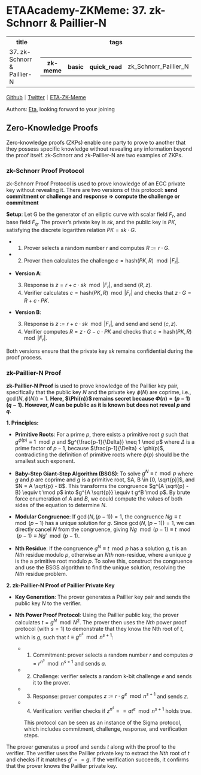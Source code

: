 # ETAAcademy-ZKMeme: 37. zk-Schnorr & Paillier-N

<table>
  <tr>
    <th>title</th>
    <th>tags</th>
  </tr>
  <tr>
    <td>37. zk-Schnorr & Paillier-N</td>
    <td>
      <table>
        <tr>
          <th>zk-meme</th>
          <th>basic</th>
          <th>quick_read</th>
          <td>zk_Schnorr_Paillier_N</td>
        </tr>
      </table>
    </td>
  </tr>
</table>

[Github](https://github.com/ETAAcademy)｜[Twitter](https://twitter.com/ETAAcademy)｜[ETA-ZK-Meme](https://github.com/ETAAcademy/ETAAcademy-ZK-Meme)

Authors: [Eta](https://twitter.com/pwhattie), looking forward to your joining

## Zero-Knowledge Proofs

Zero-knowledge proofs (ZKPs) enable one party to prove to another that they possess specific knowledge without revealing any information beyond the proof itself. zk-Schnorr and zk-Paillier-N are two examples of ZKPs.

### zk-Schnorr Proof Protocol

zk-Schnorr Proof Protocol is used to prove knowledge of an ECC private key without revealing it. There are two versions of this protocol: **send commitment or challenge and response => compute the challenge or commitment**

**Setup**: Let G be the generator of an elliptic curve with scalar field $F_r$, and base field $F_q$. The prover’s private key is $sk$, and the public key is $PK$, satisfying the discrete logarithm relation $PK = sk \cdot G$.
- 1. Prover selects a random number r and computes $R := r \cdot G$.
- 2. Prover then calculates the challenge $c = \text{hash}(PK, R) \mod |F_r|$.

- **Version A**:
  
  3. Response is $z = r + c \cdot sk \mod |F_r|$, and send $(R, z)$.
  4. Verifier calculates $c = \text{hash}(PK, R) \mod |F_r|$ and checks that $z \cdot G = R + c \cdot PK$.

- **Version B**:
  
  3. Response is $z := r + c \cdot sk \mod |F_r|$, and send and send $(c, z)$.
  4. Verifier computes $R = z \cdot G - c \cdot PK$ and checks that $c = \text{hash}(PK, R) \mod |F_r|$.

Both versions ensure that the private key $sk$ remains confidential during the proof process.

### zk-Paillier-N Proof

**zk-Paillier-N Proof**  is used to prove knowledge of the Paillier key pair, specifically that the public key $N$ and the private key $\phi(N)$ are coprime, i.e., $\gcd(N, \phi(N)) = 1$. **Here, $\Phi(n)}$ remains secret because $\Phi(n) = (p - 1)(q - 1)$. However, $N$ can be public as it is known but does not reveal $p$ and $q$.**

**1. Principles:**

- **Primitive Roots**: For a prime $p$, there exists a primitive root $g$ such that $g^{\phi(p)} \equiv 1 \mod p$ and $g^{\frac{p-1}{\Delta}} \neq 1 \mod p$ where $\Delta$ is a prime factor of $p-1$, because $\frac{p-1}{\Delta} < \phi(p)$, contradicting the definition of primitive roots where 
$\phi(p)$ should be the smallest such exponent.

- **Baby-Step Giant-Step Algorithm (BSGS)**: To solve $g^N \equiv t \mod p$ where $g$ and $p$ are coprime and $g$ is a primitive root, $A, B \in [0, \sqrt{p}]$, and $N = A \sqrt{p} - B$. This transforms the congruence $g^{A \sqrt{p} - B} \equiv t \mod p$ into $g^{A \sqrt{p}} \equiv t g^B \mod p$. By brute force enumeration of $A$ and $B$, we could compute the values of both sides of the equation to determine $N$.

- **Modular Congruence**: If $\gcd(N, (p-1)) = 1$, the congruence $Ng \equiv t \mod (p-1)$ has a unique solution for $g$. Since $\gcd(N, (p-1)) = 1$, we can directly cancel $N$ from the congruence, giving $Ng \mod (p-1) \equiv t \mod (p-1) \equiv Ng' \mod (p-1)$.

- **Nth Residue**: If the congruence $g^N \equiv t \mod p$ has a solution $g$, t is an $Nth$ residue modulo $p$, otherwise an $Nth$ non-residue, where a unique $g$ is the a primitive root modulo $p$. To solve this, construct the congruence and use the BSGS algorithm to find the unique solution, resolving the $Nth$ residue problem.

**2. zk-Paillier-N Proof of Paillier Private Key**

- **Key Generation**: The prover generates a Paillier key pair and sends the public key $N$ to the verifier.

- **Nth Power Proof Protocol**: Using the Paillier public key, the prover calculates $t = g^N \mod N^2$. The prover then uses the $Nth$ power proof protocol (with $s=1$) to demonstrate that they know the Nth root of $t$, which is $g$, such that $t \equiv g^{n^s} \mod n^{s+1}$:

  - 1. Commitment: prover selects a random number $r$ and computes $a = r^{n^s} \mod n^{s+1}$ and sends $a$.
  - 2. Challenge: verifier selects a random k-bit challenge $e$ and sends it to the prover.
  - 3. Response: prover computes $z := r \cdot g^e \mod n^{s+1}$ and sends $z$.
  - 4. Verification: verifier checks if $z^{n^s} == a t^e \mod n^{s+1}$ holds true.

    This protocol can be seen as an instance of the Sigma protocol, which includes commitment, challenge, response, and verification steps.

The prover generates a proof and sends $t$ along with the proof to the verifier. The verifier uses the Paillier private key to extract the $Nth$ root of $t$ and checks if it matches $g' == g$. If the verification succeeds, it confirms that the prover knows the Paillier private key.
